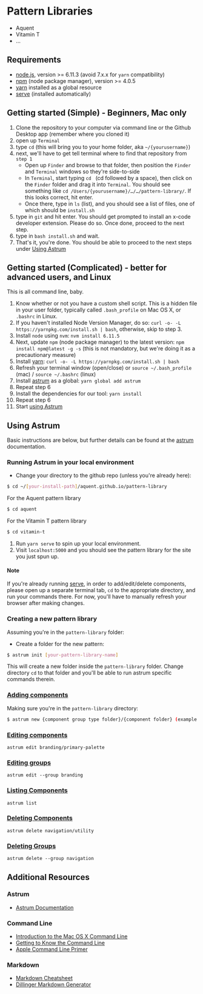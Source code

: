 # Pattern Libraries
* Aquent
* Vitamin T
* …

## Requirements
* [node.js], version >= 6.11.3 (avoid 7.x.x for `yarn` compatibility)
* [npm] (node package manager), version >=  4.0.5
* [yarn] installed as a global resource
* [serve] (installed automatically)

## Getting started (Simple) - Beginners, Mac only
1. Clone the repository to your computer via command line or the Github Desktop app (remember where you cloned it)
2. open up `Terminal`
3. type `cd` (this will bring you to your home folder, aka `~/{yourusername}`)
4. next, we'll have to get tell terminal where to find that repository from `step 1`
    * Open up `Finder` and browse to that folder, then position the `Finder` and `Terminal` windows so they're side-to-side
    * In `Terminal`, start typing `cd ` (cd followed by a space), then click on the `Finder` folder and drag it into `Terminal`. You should see something like `cd /Users/{yourusername}/…/…/pattern-library/`. If this looks correct, hit enter.
    * Once there, type in `ls` (list), and you should see a list of files, one of which should be `install.sh`
5. type in `git` and hit enter. You should get prompted to install an x-code developer extension. Please do so. Once done, proceed to the next step.
6. type in `bash install.sh` and wait.
7. That's it, you're done. You should be able to proceed to the next steps under [Using Astrum](#using-astrum)

## Getting started (Complicated) - better for advanced users, and Linux
This is all command line, baby.
1. Know whether or not you have a custom shell script. This is a hidden file in your user folder, typically called `.bash_profile` on Mac OS X, or `.bashrc` in Linux.
2. If you haven't installed Node Version Manager, do so: `curl -o- -L https://yarnpkg.com/install.sh | bash`, otherwise, skip to step 3.
3. Install `node` using `nvm`: `nvm install 6.11.5`
4. Next, update `npm` (node package manager) to the latest version: `npm install npm@latest -g -s` (this is not mandatory, but we're doing it as a precautionary measure)
5. Install [yarn]: `curl -o- -L https://yarnpkg.com/install.sh | bash`
6. Refresh your terminal window (open/close) or `source ~/.bash_profile` (mac) / `source ~/.bashrc` (linux)
7. Install [astrum] as a global: `yarn global add astrum`
8. Repeat step 6
9. Install the dependencies for our tool: `yarn install`
10. Repeat step 6
11. Start [using Astrum](#using-astrum)

## Using Astrum
Basic instructions are below, but further details can be found at the [astrum] documentation.

### Running Astrum in your local environment
* Change your directory to the github repo (unless you're already here):
```sh
$ cd ~/[your-install-path]/aquent.github.io/pattern-library
```
For the Aquent pattern library
```sh
$ cd aquent
```
For the Vitamin T pattern library
```sh
$ cd vitamin-t
```
  1. Run `yarn serve` to spin up your local environment.
  2. Visit `localhost:5000` and you should see the pattern library for the site you just spun up.

#### Note
If you're already running [serve], in order to add/edit/delete components, please open up a separate terminal tab, `cd` to the appropriate directory, and run your commands there. For now, you'll have to manually refresh your browser after making changes.

### Creating a new pattern library
Assuming you're in the `pattern-library` folder:
* Create a folder for the new pattern:
```sh
$ astrum init [your-pattern-library-name]
```
This will create a new folder inside the `pattern-library` folder. Change directory `cd` to that folder and you'll be able to run astrum specific commands therein.

### [Adding components](https://github.com/NoDivide/astrum#adding-components)
Making sure you're in the `pattern-library` directory:
```sh
$ astrum new {component group type folder}/{component folder} (example: `astrum new buttons/default`)
```
### [Editing components](https://github.com/NoDivide/astrum#editing-components)
`astrum edit branding/primary-palette`

### [Editing groups](https://github.com/NoDivide/astrum#editing-groups)
`astrum edit --group branding`

### [Listing Components](https://github.com/NoDivide/astrum#listing-components)
`astrum list`

### [Deleting Components](https://github.com/NoDivide/astrum#deleting-components)
`astrum delete navigation/utility`

### [Deleting Groups](https://github.com/NoDivide/astrum#deleting-groups)
`astrum delete --group navigation`

## Additional Resources
### Astrum
* [Astrum Documentation](https://github.com/NoDivide/astrum#astrum)
### Command Line
* [Introduction to the Mac OS X Command Line](http://blog.teamtreehouse.com/introduction-to-the-mac-os-x-command-line)
* [Getting to Know the Command Line](https://www.davidbaumgold.com/tutorials/command-line/)
* [Apple Command Line Primer](https://developer.apple.com/library/content/documentation/OpenSource/Conceptual/ShellScripting/CommandLInePrimer/CommandLine.html)
### Markdown
* [Markdown Cheatsheet](https://github.com/adam-p/markdown-here/wiki/Markdown-Cheatsheet)
* [Dillinger Markdown Generator](https://dillinger.io/)

[//]: #

   [git-repo-url]: <https://github.com/aquent/aquent.github.io.git>
   [node.js]: <http://nodejs.org/en/>
   [npm]: <https://www.npmjs.com/>
   [nvm]: <https://github.com/creationix/nvm>
   [yarn]: <https://yarnpkg.com/en/docs/install#alternatives-tab>
   [serve]: <https://yarnpkg.com/en/package/serve>
   [astrum]: <https://github.com/NoDivide/astrum>
